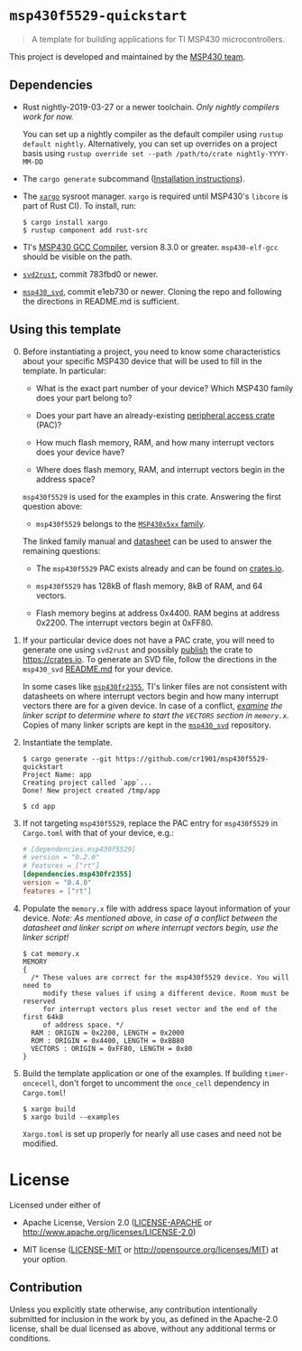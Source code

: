 # `msp430f5529-quickstart`

> A template for building applications for TI MSP430 microcontrollers.

This project is developed and maintained by the [MSP430 team][team].

## Dependencies

- Rust nightly-2019-03-27 or a newer toolchain. _Only nightly compilers work
  for now._

  You can set up a nightly compiler as the default compiler using
  `rustup default nightly`. Alternatively, you can set up overrides on a
  project basis using `rustup override set --path /path/to/crate nightly-YYYY-MM-DD`

- The `cargo generate` subcommand ([Installation instructions](https://github.com/ashleygwilliams/cargo-generate#installation)).

- The [`xargo`](https://github.com/japaric/xargo) sysroot manager.
  `xargo` is required until MSP430's `libcore` is part of Rust CI). To
  install, run:
  ``` console
  $ cargo install xargo
  $ rustup component add rust-src
  ```

- TI's [MSP430 GCC Compiler](http://www.ti.com/tool/MSP430-GCC-OPENSOURCE),
  version 8.3.0 or greater. `msp430-elf-gcc` should be visible on the path.

- [`svd2rust`](https://github.com/rust-embedded/svd2rust), commit 783fbd0 or
  newer.

- [`msp430_svd`](https://github.com/pftbest/msp430_svd), commit e1eb730 or
  newer. Cloning the repo and following the directions in README.md is
  sufficient.

## Using this template

0. Before instantiating a project, you need to know some characteristics about
   your specific MSP430 device that will be used to fill in the template. In
   particular:

   - What is the exact part number of your device? Which MSP430 family does
     your part belong to?

   - Does your part have an already-existing [peripheral access crate](https://rust-embedded.github.io/book/start/registers.html) (PAC)?

   - How much flash memory, RAM, and how many interrupt vectors does your
     device have?

   - Where does flash memory, RAM, and interrupt vectors begin in the address
     space?

   `msp430f5529` is used for the examples in this crate. Answering the first
   question above:

   - `msp430f5529` belongs to the [`MSP430x5xx` family](https://www.ti.com/lit/ug/slau208q/slau208q.pdf).

   The linked family manual and [datasheet](https://www.ti.com/lit/ds/slas590p/slas590p.pdf)
   can be used to answer the remaining questions:

   - The `msp430f5529` PAC exists already and can be found on [crates.io](https://crates.io/crates/msp430f5529).

   - `msp430f5529` has 128kB of flash memory, 8kB of RAM, and 64 vectors.

   - Flash memory begins at address 0x4400. RAM begins at address 0x2200.
     The interrupt vectors begin at 0xFF80.

1. If your particular device does not have a PAC crate, you will need to
   generate one using `svd2rust` and possibly [publish](https://doc.rust-lang.org/cargo/reference/publishing.html)
   the crate to https://crates.io. To generate an SVD file, follow the directions
   in the `msp430_svd` [README.md](https://github.com/pftbest/msp430_svd#msp430_svd)
   for your device.

   In some cases like [`msp430fr2355`](https://github.com/YuhanLiin/msp430fr2355-quickstart/issues/4#issuecomment-569178043),
   TI's linker files are not consistent with datasheets on where interrupt
   vectors begin and how many interrupt vectors there are for a given device.
   In case of a conflict, _[examine](https://github.com/YuhanLiin/msp430fr2355-quickstart#issuecomment-569320608)
   the linker script to determine where to start the `VECTORS` section in
   `memory.x`._ Copies of many linker scripts are kept in the
   [`msp430_svd`](https://github.com/pftbest/msp430_svd/tree/master/msp430-gcc-support-files)
   repository.

2. Instantiate the template.

   ``` console
   $ cargo generate --git https://github.com/cr1901/msp430f5529-quickstart
   Project Name: app
   Creating project called `app`...
   Done! New project created /tmp/app

   $ cd app
   ```

3. If not targeting `msp430f5529`, replace the PAC entry for `msp430f5529` in
   `Cargo.toml` with that of your device, e.g.:

   ``` toml
   # [dependencies.msp430f5529]
   # version = "0.2.0"
   # features = ["rt"]
   [dependencies.msp430fr2355]
   version = "0.4.0"
   features = ["rt"]
   ```

4. Populate the `memory.x` file with address space layout information of your
   device. _Note: As mentioned above, in case of a conflict between the
   datasheet and linker script on where interrupt vectors begin, use the
   linker script!_

   ``` console
   $ cat memory.x
   MEMORY
   {
     /* These values are correct for the msp430f5529 device. You will need to
        modify these values if using a different device. Room must be reserved
        for interrupt vectors plus reset vector and the end of the first 64kB
        of address space. */
     RAM : ORIGIN = 0x2200, LENGTH = 0x2000
     ROM : ORIGIN = 0x4400, LENGTH = 0xBB80
     VECTORS : ORIGIN = 0xFF80, LENGTH = 0x80
   }
   ```

5. Build the template application or one of the examples. If building
   `timer-oncecell`, don't forget to uncomment the `once_cell` dependency in
   `Cargo.toml`!

   ``` console
   $ xargo build
   $ xargo build --examples
   ```

   `Xargo.toml` is set up properly for nearly all use cases and need not be
   modified.

# License

Licensed under either of

- Apache License, Version 2.0 ([LICENSE-APACHE](LICENSE-APACHE) or
  http://www.apache.org/licenses/LICENSE-2.0)

- MIT license ([LICENSE-MIT](LICENSE-MIT) or http://opensource.org/licenses/MIT)
  at your option.

## Contribution

Unless you explicitly state otherwise, any contribution intentionally submitted
for inclusion in the work by you, as defined in the Apache-2.0 license, shall be
dual licensed as above, without any additional terms or conditions.

[team]: https://github.com/rust-embedded/wg#the-msp430-team
